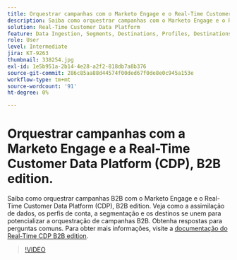 ```yaml
---
title: Orquestrar campanhas com o Marketo Engage e o Real-Time Customer Data Platform, o B2B edition
description: Saiba como orquestrar campanhas com o Marketo Engage e o Real-Time Customer Data Platform (CDP), B2B edition.
solution: Real-Time Customer Data Platform
feature: Data Ingestion, Segments, Destinations, Profiles, Destinations
role: User
level: Intermediate
jira: KT-9263
thumbnail: 338254.jpg
exl-id: 1e5b951a-2b14-4e28-a2f2-818db7a8b376
source-git-commit: 286c85aa88d44574f00ded67f0de8e0c945a153e
workflow-type: tm+mt
source-wordcount: '91'
ht-degree: 0%

---
```


# Orquestrar campanhas com a Marketo Engage e a Real-Time Customer Data Platform (CDP), B2B edition.

Saiba como orquestrar campanhas B2B com o Marketo Engage e o Real-Time Customer Data Platform (CDP), B2B edition. Veja como a assimilação de dados, os perfis de conta, a segmentação e os destinos se unem para potencializar a orquestração de campanhas B2B. Obtenha respostas para perguntas comuns. Para obter mais informações, visite a [documentação do Real-Time CDP B2B edition](https://experienceleague.adobe.com/docs/experience-platform/rtcdp/b2b-overview.html?lang=pt-BR).

>[!VIDEO](https://video.tv.adobe.com/v/3450797?learn=on&enablevpops&captions=por_br)
